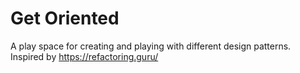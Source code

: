 # Get Oriented
A play space for creating and playing with different design patterns. Inspired by https://refactoring.guru/
